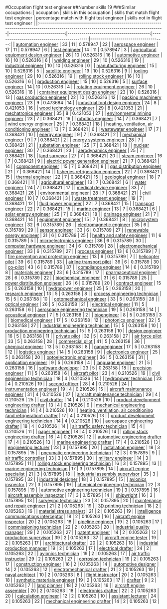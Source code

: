 #Occupation flight test engineer
##Number skills 19
###Similar occupations:
| occupation                                                                                                                                  |   skills in this occupation |   skills that match flight test engineer |   percentage match with flight test engineer |   skills not in flight test engineer |
|:--------------------------------------------------------------------------------------------------------------------------------------------|----------------------------:|-----------------------------------------:|---------------------------------------------:|-------------------------------------:|
| [automation engineer](automation_engineer.md)                                                                                               |                          33 |                                       11 |                                     0.578947 |                                   22 |
| [aerospace engineer](aerospace_engineer.md)                                                                                                 |                          17 |                                       11 |                                     0.578947 |                                    6 |
| [test engineer](test_engineer.md)                                                                                                           |                          14 |                                       11 |                                     0.578947 |                                    3 |
| [agricultural equipment design engineer](agricultural_equipment_design_engineer.md)                                                         |                          26 |                                       10 |                                     0.526316 |                                   16 |
| [automotive engineer](automotive_engineer.md)                                                                                               |                          16 |                                       10 |                                     0.526316 |                                    6 |
| [welding engineer](welding_engineer.md)                                                                                                     |                          29 |                                       10 |                                     0.526316 |                                   19 |
| [industrial engineer](industrial_engineer.md)                                                                                               |                          10 |                                       10 |                                     0.526316 |                                    0 |
| [manufacturing engineer](manufacturing_engineer.md)                                                                                         |                          15 |                                       10 |                                     0.526316 |                                    5 |
| [satellite engineer](satellite_engineer.md)                                                                                                 |                          19 |                                       10 |                                     0.526316 |                                    9 |
| [tooling engineer](tooling_engineer.md)                                                                                                     |                          29 |                                       10 |                                     0.526316 |                                   19 |
| [rolling stock engineer](rolling_stock_engineer.md)                                                                                         |                          16 |                                       10 |                                     0.526316 |                                    6 |
| [production engineer](production_engineer.md)                                                                                               |                          15 |                                       10 |                                     0.526316 |                                    5 |
| [surface engineer](surface_engineer.md)                                                                                                     |                          14 |                                       10 |                                     0.526316 |                                    4 |
| [rotating equipment engineer](rotating_equipment_engineer.md)                                                                               |                          26 |                                       10 |                                     0.526316 |                                   16 |
| [container equipment design engineer](container_equipment_design_engineer.md)                                                               |                          23 |                                       10 |                                     0.526316 |                                   13 |
| [gas production engineer](gas_production_engineer.md)                                                                                       |                          22 |                                       10 |                                     0.526316 |                                   12 |
| [packing machinery engineer](packing_machinery_engineer.md)                                                                                 |                          23 |                                        9 |                                     0.473684 |                                   14 |
| [industrial tool design engineer](industrial_tool_design_engineer.md)                                                                       |                          24 |                                        8 |                                     0.421053 |                                   16 |
| [wood technology engineer](wood_technology_engineer.md)                                                                                     |                          29 |                                        8 |                                     0.421053 |                                   21 |
| [mechatronics engineer](mechatronics_engineer.md)                                                                                           |                          35 |                                        8 |                                     0.421053 |                                   27 |
| [environmental mining engineer](environmental_mining_engineer.md)                                                                           |                          23 |                                        7 |                                     0.368421 |                                   16 |
| [robotics engineer](robotics_engineer.md)                                                                                                   |                          14 |                                        7 |                                     0.368421 |                                    7 |
| [wind energy engineer](wind_energy_engineer.md)                                                                                             |                          25 |                                        7 |                                     0.368421 |                                   18 |
| [heating, ventilation, air conditioning engineer](heating,_ventilation,_air_conditioning_engineer.md)                                       |                          13 |                                        7 |                                     0.368421 |                                    6 |
| [wastewater engineer](wastewater_engineer.md)                                                                                               |                          17 |                                        7 |                                     0.368421 |                                   10 |
| [energy engineer](energy_engineer.md)                                                                                                       |                           9 |                                        7 |                                     0.368421 |                                    2 |
| [mechanical engineer](mechanical_engineer.md)                                                                                               |                           9 |                                        7 |                                     0.368421 |                                    2 |
| [energy systems engineer](energy_systems_engineer.md)                                                                                       |                          28 |                                        7 |                                     0.368421 |                                   21 |
| [substation engineer](substation_engineer.md)                                                                                               |                          25 |                                        7 |                                     0.368421 |                                   18 |
| [nuclear engineer](nuclear_engineer.md)                                                                                                     |                          30 |                                        7 |                                     0.368421 |                                   23 |
| [aerodynamics engineer](aerodynamics_engineer.md)                                                                                           |                          25 |                                        7 |                                     0.368421 |                                   18 |
| [land surveyor](land_surveyor.md)                                                                                                           |                          27 |                                        7 |                                     0.368421 |                                   20 |
| [steam engineer](steam_engineer.md)                                                                                                         |                          16 |                                        7 |                                     0.368421 |                                    9 |
| [electric power generation engineer](electric_power_generation_engineer.md)                                                                 |                          21 |                                        7 |                                     0.368421 |                                   14 |
| [component engineer](component_engineer.md)                                                                                                 |                          15 |                                        7 |                                     0.368421 |                                    8 |
| [gas distribution engineer](gas_distribution_engineer.md)                                                                                   |                          21 |                                        7 |                                     0.368421 |                                   14 |
| [fisheries refrigeration engineer](fisheries_refrigeration_engineer.md)                                                                     |                          22 |                                        7 |                                     0.368421 |                                   15 |
| [thermal engineer](thermal_engineer.md)                                                                                                     |                          22 |                                        7 |                                     0.368421 |                                   15 |
| [geological engineer](geological_engineer.md)                                                                                               |                          18 |                                        7 |                                     0.368421 |                                   11 |
| [agricultural engineer](agricultural_engineer.md)                                                                                           |                          13 |                                        7 |                                     0.368421 |                                    6 |
| [water engineer](water_engineer.md)                                                                                                         |                          24 |                                        7 |                                     0.368421 |                                   17 |
| [medical device engineer](medical_device_engineer.md)                                                                                       |                          33 |                                        7 |                                     0.368421 |                                   26 |
| [environmental engineer](environmental_engineer.md)                                                                                         |                          28 |                                        7 |                                     0.368421 |                                   21 |
| [civil engineer](civil_engineer.md)                                                                                                         |                          10 |                                        7 |                                     0.368421 |                                    3 |
| [waste treatment engineer](waste_treatment_engineer.md)                                                                                     |                          19 |                                        7 |                                     0.368421 |                                   12 |
| [fluid power engineer](fluid_power_engineer.md)                                                                                             |                          22 |                                        7 |                                     0.368421 |                                   15 |
| [transport engineer](transport_engineer.md)                                                                                                 |                          22 |                                        7 |                                     0.368421 |                                   15 |
| [marine engineer](marine_engineer.md)                                                                                                       |                          13 |                                        7 |                                     0.368421 |                                    6 |
| [solar energy engineer](solar_energy_engineer.md)                                                                                           |                          25 |                                        7 |                                     0.368421 |                                   18 |
| [drainage engineer](drainage_engineer.md)                                                                                                   |                          21 |                                        7 |                                     0.368421 |                                   14 |
| [equipment engineer](equipment_engineer.md)                                                                                                 |                          15 |                                        7 |                                     0.368421 |                                    8 |
| [microsystem engineer](microsystem_engineer.md)                                                                                             |                          32 |                                        6 |                                     0.315789 |                                   26 |
| [electromagnetic engineer](electromagnetic_engineer.md)                                                                                     |                          35 |                                        6 |                                     0.315789 |                                   29 |
| [sensor engineer](sensor_engineer.md)                                                                                                       |                          33 |                                        6 |                                     0.315789 |                                   27 |
| [renewable energy engineer](renewable_energy_engineer.md)                                                                                   |                          31 |                                        6 |                                     0.315789 |                                   25 |
| [health and safety engineer](health_and_safety_engineer.md)                                                                                 |                          11 |                                        6 |                                     0.315789 |                                    5 |
| [microelectronics engineer](microelectronics_engineer.md)                                                                                   |                          36 |                                        6 |                                     0.315789 |                                   30 |
| [computer hardware engineer](computer_hardware_engineer.md)                                                                                 |                          34 |                                        6 |                                     0.315789 |                                   28 |
| [electromechanical engineer](electromechanical_engineer.md)                                                                                 |                          33 |                                        6 |                                     0.315789 |                                   27 |
| [process engineer](process_engineer.md)                                                                                                     |                          13 |                                        6 |                                     0.315789 |                                    7 |
| [fire prevention and protection engineer](fire_prevention_and_protection_engineer.md)                                                       |                          13 |                                        6 |                                     0.315789 |                                    7 |
| [helicopter pilot](helicopter_pilot.md)                                                                                                     |                          39 |                                        6 |                                     0.315789 |                                   33 |
| [airline transport pilot](airline_transport_pilot.md)                                                                                       |                          36 |                                        6 |                                     0.315789 |                                   30 |
| [co-pilot](co-pilot.md)                                                                                                                     |                          43 |                                        6 |                                     0.315789 |                                   37 |
| [compliance engineer](compliance_engineer.md)                                                                                               |                          14 |                                        6 |                                     0.315789 |                                    8 |
| [materials engineer](materials_engineer.md)                                                                                                 |                          23 |                                        6 |                                     0.315789 |                                   17 |
| [pharmaceutical engineer](pharmaceutical_engineer.md)                                                                                       |                          28 |                                        6 |                                     0.315789 |                                   22 |
| [biochemical engineer](biochemical_engineer.md)                                                                                             |                          31 |                                        6 |                                     0.315789 |                                   25 |
| [power distribution engineer](power_distribution_engineer.md)                                                                               |                          26 |                                        6 |                                     0.315789 |                                   20 |
| [contract engineer](contract_engineer.md)                                                                                                   |                          15 |                                        5 |                                     0.263158 |                                   10 |
| [hydropower engineer](hydropower_engineer.md)                                                                                               |                          25 |                                        5 |                                     0.263158 |                                   20 |
| [research engineer](research_engineer.md)                                                                                                   |                          13 |                                        5 |                                     0.263158 |                                    8 |
| [process engineering technician](process_engineering_technician.md)                                                                         |                          15 |                                        5 |                                     0.263158 |                                   10 |
| [optomechanical engineer](optomechanical_engineer.md)                                                                                       |                          33 |                                        5 |                                     0.263158 |                                   28 |
| [optical engineer](optical_engineer.md)                                                                                                     |                          26 |                                        5 |                                     0.263158 |                                   21 |
| [electrical engineer](electrical_engineer.md)                                                                                               |                          11 |                                        5 |                                     0.263158 |                                    6 |
| [aerospace engineering technician](aerospace_engineering_technician.md)                                                                     |                          19 |                                        5 |                                     0.263158 |                                   14 |
| [acoustical engineer](acoustical_engineer.md)                                                                                               |                           7 |                                        5 |                                     0.263158 |                                    2 |
| [bioengineer](bioengineer.md)                                                                                                               |                           8 |                                        5 |                                     0.263158 |                                    3 |
| [biomedical engineer](biomedical_engineer.md)                                                                                               |                          17 |                                        5 |                                     0.263158 |                                   12 |
| [photonics engineer](photonics_engineer.md)                                                                                                 |                          32 |                                        5 |                                     0.263158 |                                   27 |
| [industrial engineering technician](industrial_engineering_technician.md)                                                                   |                          15 |                                        5 |                                     0.263158 |                                   10 |
| [production engineering technician](production_engineering_technician.md)                                                                   |                          15 |                                        5 |                                     0.263158 |                                   10 |
| [design engineer](design_engineer.md)                                                                                                       |                          16 |                                        5 |                                     0.263158 |                                   11 |
| [private pilot](private_pilot.md)                                                                                                           |                          32 |                                        5 |                                     0.263158 |                                   27 |
| [air force pilot](air_force_pilot.md)                                                                                                       |                          33 |                                        5 |                                     0.263158 |                                   28 |
| [commercial pilot](commercial_pilot.md)                                                                                                     |                          41 |                                        5 |                                     0.263158 |                                   36 |
| [chemical engineer](chemical_engineer.md)                                                                                                   |                          13 |                                        5 |                                     0.263158 |                                    8 |
| [nanoengineer](nanoengineer.md)                                                                                                             |                          17 |                                        5 |                                     0.263158 |                                   12 |
| [logistics engineer](logistics_engineer.md)                                                                                                 |                          14 |                                        5 |                                     0.263158 |                                    9 |
| [electronics engineer](electronics_engineer.md)                                                                                             |                          25 |                                        5 |                                     0.263158 |                                   20 |
| [optoelectronic engineer](optoelectronic_engineer.md)                                                                                       |                          36 |                                        5 |                                     0.263158 |                                   31 |
| [application engineer](application_engineer.md)                                                                                             |                           9 |                                        5 |                                     0.263158 |                                    4 |
| [language engineer](language_engineer.md)                                                                                                   |                          21 |                                        5 |                                     0.263158 |                                   16 |
| [software developer](software_developer.md)                                                                                                 |                          23 |                                        5 |                                     0.263158 |                                   18 |
| [precision engineer](precision_engineer.md)                                                                                                 |                          11 |                                        5 |                                     0.263158 |                                    6 |
| [aircraft pilot](aircraft_pilot.md)                                                                                                         |                          23 |                                        4 |                                     0.210526 |                                   19 |
| [civil engineering technician](civil_engineering_technician.md)                                                                             |                          18 |                                        4 |                                     0.210526 |                                   14 |
| [hydropower technician](hydropower_technician.md)                                                                                           |                          23 |                                        4 |                                     0.210526 |                                   19 |
| [second officer](second_officer.md)                                                                                                         |                          28 |                                        4 |                                     0.210526 |                                   24 |
| [instrumentation engineer](instrumentation_engineer.md)                                                                                     |                          19 |                                        4 |                                     0.210526 |                                   15 |
| [aircraft maintenance engineer](aircraft_maintenance_engineer.md)                                                                           |                          31 |                                        4 |                                     0.210526 |                                   27 |
| [aircraft maintenance technician](aircraft_maintenance_technician.md)                                                                       |                          29 |                                        4 |                                     0.210526 |                                   25 |
| [civil drafter](civil_drafter.md)                                                                                                           |                          14 |                                        4 |                                     0.210526 |                                   10 |
| [product development engineering drafter](product_development_engineering_drafter.md)                                                       |                          13 |                                        4 |                                     0.210526 |                                    9 |
| [mechanical engineering technician](mechanical_engineering_technician.md)                                                                   |                          14 |                                        4 |                                     0.210526 |                                   10 |
| [heating, ventilation, air conditioning (and refrigeration) drafter](heating,_ventilation,_air_conditioning_(and_refrigeration)_drafter.md) |                          17 |                                        4 |                                     0.210526 |                                   13 |
| [product development engineering technician](product_development_engineering_technician.md)                                                 |                          14 |                                        4 |                                     0.210526 |                                   10 |
| [aerospace engineering drafter](aerospace_engineering_drafter.md)                                                                           |                          18 |                                        4 |                                     0.210526 |                                   14 |
| [air traffic safety technician](air_traffic_safety_technician.md)                                                                           |                          15 |                                        4 |                                     0.210526 |                                   11 |
| [paper engineer](paper_engineer.md)                                                                                                         |                          18 |                                        4 |                                     0.210526 |                                   14 |
| [rolling stock engineering drafter](rolling_stock_engineering_drafter.md)                                                                   |                          16 |                                        4 |                                     0.210526 |                                   12 |
| [automotive engineering drafter](automotive_engineering_drafter.md)                                                                         |                          17 |                                        4 |                                     0.210526 |                                   13 |
| [marine engineering drafter](marine_engineering_drafter.md)                                                                                 |                          17 |                                        4 |                                     0.210526 |                                   13 |
| [engineering lecturer](engineering_lecturer.md)                                                                                             |                          23 |                                        3 |                                     0.157895 |                                   20 |
| [installation engineer](installation_engineer.md)                                                                                           |                          18 |                                        3 |                                     0.157895 |                                   15 |
| [pneumatic engineering technician](pneumatic_engineering_technician.md)                                                                     |                          12 |                                        3 |                                     0.157895 |                                    9 |
| [air traffic controller](air_traffic_controller.md)                                                                                         |                          33 |                                        3 |                                     0.157895 |                                   30 |
| [military engineer](military_engineer.md)                                                                                                   |                          14 |                                        3 |                                     0.157895 |                                   11 |
| [rolling stock engineering technician](rolling_stock_engineering_technician.md)                                                             |                          16 |                                        3 |                                     0.157895 |                                   13 |
| [marine engineering technician](marine_engineering_technician.md)                                                                           |                          17 |                                        3 |                                     0.157895 |                                   14 |
| [aircraft engine specialist](aircraft_engine_specialist.md)                                                                                 |                          21 |                                        3 |                                     0.157895 |                                   18 |
| [industrial assembly supervisor](industrial_assembly_supervisor.md)                                                                         |                          35 |                                        3 |                                     0.157895 |                                   32 |
| [industrial designer](industrial_designer.md)                                                                                               |                          18 |                                        3 |                                     0.157895 |                                   15 |
| [avionics inspector](avionics_inspector.md)                                                                                                 |                          22 |                                        3 |                                     0.157895 |                                   19 |
| [chemical engineering technician](chemical_engineering_technician.md)                                                                       |                          22 |                                        3 |                                     0.157895 |                                   19 |
| [automotive engineering technician](automotive_engineering_technician.md)                                                                   |                          19 |                                        3 |                                     0.157895 |                                   16 |
| [aircraft assembly inspector](aircraft_assembly_inspector.md)                                                                               |                          17 |                                        3 |                                     0.157895 |                                   14 |
| [shipwright](shipwright.md)                                                                                                                 |                          16 |                                        3 |                                     0.157895 |                                   13 |
| [surveying technician](surveying_technician.md)                                                                                             |                          23 |                                        3 |                                     0.157895 |                                   20 |
| [maintenance and repair engineer](maintenance_and_repair_engineer.md)                                                                       |                          21 |                                        2 |                                     0.105263 |                                   19 |
| [3D printing technician](3D_printing_technician.md)                                                                                         |                          18 |                                        2 |                                     0.105263 |                                   16 |
| [material stress analyst](material_stress_analyst.md)                                                                                       |                          21 |                                        2 |                                     0.105263 |                                   19 |
| [intelligence communications interceptor](intelligence_communications_interceptor.md)                                                       |                          18 |                                        2 |                                     0.105263 |                                   16 |
| [aircraft engine inspector](aircraft_engine_inspector.md)                                                                                   |                          20 |                                        2 |                                     0.105263 |                                   18 |
| [pipeline engineer](pipeline_engineer.md)                                                                                                   |                          19 |                                        2 |                                     0.105263 |                                   17 |
| [commissioning technician](commissioning_technician.md)                                                                                     |                          22 |                                        2 |                                     0.105263 |                                   20 |
| [industrial quality manager](industrial_quality_manager.md)                                                                                 |                          29 |                                        2 |                                     0.105263 |                                   27 |
| [patent engineer](patent_engineer.md)                                                                                                       |                          14 |                                        2 |                                     0.105263 |                                   12 |
| [production supervisor](production_supervisor.md)                                                                                           |                          39 |                                        2 |                                     0.105263 |                                   37 |
| [aircraft engine tester](aircraft_engine_tester.md)                                                                                         |                          19 |                                        2 |                                     0.105263 |                                   17 |
| [architectural drafter](architectural_drafter.md)                                                                                           |                          20 |                                        2 |                                     0.105263 |                                   18 |
| [industrial production manager](industrial_production_manager.md)                                                                           |                          19 |                                        2 |                                     0.105263 |                                   17 |
| [electrical drafter](electrical_drafter.md)                                                                                                 |                          24 |                                        2 |                                     0.105263 |                                   22 |
| [avionics technician](avionics_technician.md)                                                                                               |                          19 |                                        2 |                                     0.105263 |                                   17 |
| [air traffic instructor](air_traffic_instructor.md)                                                                                         |                          29 |                                        2 |                                     0.105263 |                                   27 |
| [corrosion technician](corrosion_technician.md)                                                                                             |                          19 |                                        2 |                                     0.105263 |                                   17 |
| [construction engineer](construction_engineer.md)                                                                                           |                          16 |                                        2 |                                     0.105263 |                                   14 |
| [automotive designer](automotive_designer.md)                                                                                               |                          14 |                                        2 |                                     0.105263 |                                   12 |
| [electromechanical drafter](electromechanical_drafter.md)                                                                                   |                          21 |                                        2 |                                     0.105263 |                                   19 |
| [naval architect](naval_architect.md)                                                                                                       |                          10 |                                        2 |                                     0.105263 |                                    8 |
| [flight instructor](flight_instructor.md)                                                                                                   |                          20 |                                        2 |                                     0.105263 |                                   18 |
| [synthetic materials engineer](synthetic_materials_engineer.md)                                                                             |                          19 |                                        2 |                                     0.105263 |                                   17 |
| [drafter](drafter.md)                                                                                                                       |                           9 |                                        2 |                                     0.105263 |                                    7 |
| [land planner](land_planner.md)                                                                                                             |                          18 |                                        2 |                                     0.105263 |                                   16 |
| [aircraft engine assembler](aircraft_engine_assembler.md)                                                                                   |                          20 |                                        2 |                                     0.105263 |                                   18 |
| [electronics drafter](electronics_drafter.md)                                                                                               |                          22 |                                        2 |                                     0.105263 |                                   20 |
| [calculation engineer](calculation_engineer.md)                                                                                             |                          12 |                                        2 |                                     0.105263 |                                   10 |
| [assistant lecturer](assistant_lecturer.md)                                                                                                 |                          24 |                                        2 |                                     0.105263 |                                   22 |
| [mechanical engineering drafter](mechanical_engineering_drafter.md)                                                                         |                          14 |                                        2 |                                     0.105263 |                                   12 |

